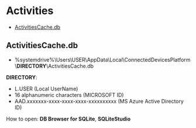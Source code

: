 <h1 id="Activities">Activities</h1>

<ul>
<li><a href="#activitiescache">ActivitiesCache.db</a></li>
</ul>

<h2 id="activitiescache">ActivitiesCache.db</h2>

<ul>
<li>%systemdrive%\Users\USER\AppData\Local\ConnectedDevicesPlatform\<strong>DIRECTORY</strong>\ActivitiesCache.db</li>
</ul>

<strong>DIRECTORY</strong>:
<ul>
<li>L.USER (Local UserName)
<li>16 alphanumeric characters (MICROSOFT ID)</li>
<li>AAD.xxxxxxx-xxxx-xxxx-xxxx-xxxxxxxxxx (MS Azure Active Directory ID)</li>
</ul>

How to open: <strong>DB Browser for SQLite</strong>, <strong>SQLiteStudio</strong>
